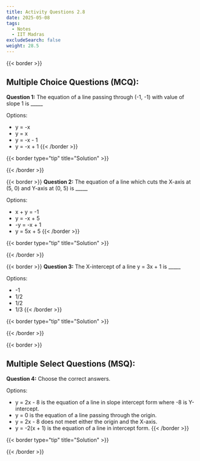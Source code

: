 ```yaml
---
title: Activity Questions 2.8
date: 2025-05-08
tags:
  - Notes 
  - IIT Madras
excludeSearch: false
weight: 28.5
---
```



{{< border >}}
## Multiple Choice Questions (MCQ):

**Question 1:** The equation of a line passing through (-1, -1) with value of slope 1 is _____

Options:

- y = -x
- y = x
- y = -x - 1
- y = -x + 1
{{< /border >}}

{{< border type="tip" title="Solution" >}}

{{< /border >}}


{{< border >}}
**Question 2:** The equation of a line which cuts the X-axis at (5, 0) and Y-axis at (0, 5) is _____

Options:

- x + y = -1
- y = -x + 5
- -y = -x + 1
- y = 5x + 5
{{< /border >}}

{{< border type="tip" title="Solution" >}}

{{< /border >}}


{{< border >}}
**Question 3:** The X-intercept of a line y = 3x + 1 is _____

Options:

- -1
- 1/2
- 1/2
- 1/3
{{< /border >}}

{{< border type="tip" title="Solution" >}}

{{< /border >}}


{{< border >}}
## Multiple Select Questions (MSQ):

**Question 4:** Choose the correct answers.

Options:

- y = 2x - 8 is the equation of a line in slope intercept form where -8 is Y-intercept.
- y = 0 is the equation of a line passing through the origin.
- y = 2x - 8 does not meet either the origin and the X-axis.
- y = -2(x + 1) is the equation of a line in intercept form.
{{< /border >}}

{{< border type="tip" title="Solution" >}}

{{< /border >}}


